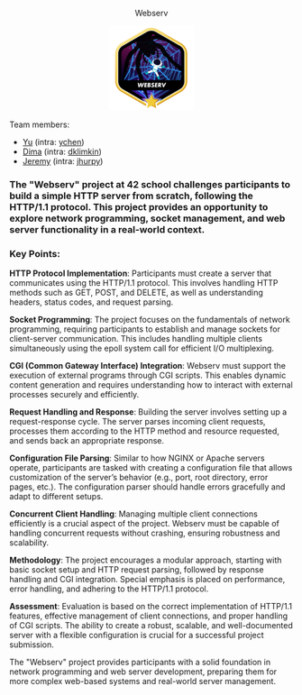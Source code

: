 <p align = "center">Webserv</p>
<p align = "center"> <a href = https://github.com/Hotaruban><img webserv = "webserv" src = "./webservm.png"></a></p>

Team members:
- <a href = https://github.com/PoissonC>Yu</a> (intra: <a href = https://profile.intra.42.fr/users/ychen>ychen</a>)
- <a href = https://github.com/kobewinona>Dima</a> (intra: <a href = https://profile.intra.42.fr/users/dklimkin>dklimkin</a>)
- <a href = https://github.com/Hotaruban>Jeremy</a> (intra: <a href = https://profile.intra.42.fr/users/jhurpy>jhurpy</a>)

### The "Webserv" project at 42 school challenges participants to build a simple HTTP server from scratch, following the HTTP/1.1 protocol. This project provides an opportunity to explore network programming, socket management, and web server functionality in a real-world context.

### Key Points:

**HTTP Protocol Implementation**: Participants must create a server that communicates using the HTTP/1.1 protocol. This involves handling HTTP methods such as GET, POST, and DELETE, as well as understanding headers, status codes, and request parsing.

**Socket Programming**: The project focuses on the fundamentals of network programming, requiring participants to establish and manage sockets for client-server communication. This includes handling multiple clients simultaneously using the epoll system call for efficient I/O multiplexing.

**CGI (Common Gateway Interface) Integration**: Webserv must support the execution of external programs through CGI scripts. This enables dynamic content generation and requires understanding how to interact with external processes securely and efficiently.

**Request Handling and Response**: Building the server involves setting up a request-response cycle. The server parses incoming client requests, processes them according to the HTTP method and resource requested, and sends back an appropriate response.

**Configuration File Parsing**: Similar to how NGINX or Apache servers operate, participants are tasked with creating a configuration file that allows customization of the server’s behavior (e.g., port, root directory, error pages, etc.). The configuration parser should handle errors gracefully and adapt to different setups.

**Concurrent Client Handling**: Managing multiple client connections efficiently is a crucial aspect of the project. Webserv must be capable of handling concurrent requests without crashing, ensuring robustness and scalability.

**Methodology**:
The project encourages a modular approach, starting with basic socket setup and HTTP request parsing, followed by response handling and CGI integration. Special emphasis is placed on performance, error handling, and adhering to the HTTP/1.1 protocol.

**Assessment**:
Evaluation is based on the correct implementation of HTTP/1.1 features, effective management of client connections, and proper handling of CGI scripts. The ability to create a robust, scalable, and well-documented server with a flexible configuration is crucial for a successful project submission.

The "Webserv" project provides participants with a solid foundation in network programming and web server development, preparing them for more complex web-based systems and real-world server management.
